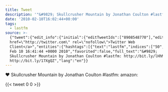 ```yaml
---
title: Tweet
description: '"&#9829; Skullcrusher Mountain by Jonathan Coulton #lastfm:  amazon: "'
date: '2010-02-10T16:02:44+00:00'
tags:
  - lastfm
source: >-
  {"tweet":{"edit_info":{"initial":{"editTweetIds":["8908548770"],"editableUntil":"2010-02-10T17:41:44.000Z","editsRemaining":"5","isEditEligible":true}},"retweeted":false,"source":"<a
  href=\"http://twitter.com\" rel=\"nofollow\">Twitter Web
  Client</a>","entities":{"hashtags":[{"text":"lastfm","indices":["50","57"]}],"symbols":[],"user_mentions":[],"urls":[]},"display_text_range":["0","107"],"favorite_count":"0","id_str":"8908548770","truncated":false,"retweet_count":"0","id":"8908548770","created_at":"Wed
  Feb 10 16:41:44 +0000 2010","favorited":false,"full_text":"&#9829;
  Skullcrusher Mountain by Jonathan Coulton #lastfm: http://bit.ly/lHhMb amazon:
  http://bit.ly/17XgQZ","lang":"en"}}
---
```

&#9829; Skullcrusher Mountain by Jonathan Coulton #lastfm:  amazon: 
    
{{< tweet 0 0 >}}
    
